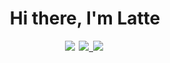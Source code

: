 <p>
  <h1 align="center"><b>Hi there, I'm Latte</h1>
</p>
<p align="center">
  <a href=""><img src="https://img.shields.io/badge/Portfolio Frontend-CC6699?style=for-the-badge&logoColor=white alt="Portfolio Frontend" /></a>&nbsp;
  <a href="https://www.linkedin.com/in/linh-th%C3%B9y-7582a41a5/"><img src="https://img.shields.io/static/v1?label=<LABEL>&message=<MESSAGE>&color=E0DDCF alt="Portfolio UX" </a>&nbsp;
  <a href="https://sweeetlatte.github.io/Portfolio-UX/"><img src="https://img.shields.io/badge/PORTFOLIO-CC6699?style=for-the-badge&logoColor=white alt="Portfolio UX" /></a>&nbsp;
</p>
